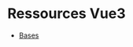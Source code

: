 # Ressources Vue3

* [Bases](https://github.com/gsoulie/vue-resources/blob/main/vue-index.md)      
